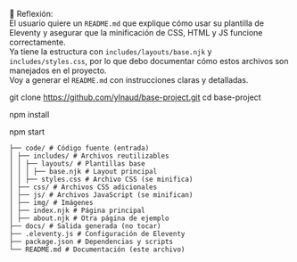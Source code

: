 🧠 Reflexión:  
El usuario quiere un `README.md` que explique cómo usar su plantilla de Eleventy y asegurar que la minificación de CSS, HTML y JS funcione correctamente.  
Ya tiene la estructura con `includes/layouts/base.njk` y `includes/styles.css`, por lo que debo documentar cómo estos archivos son manejados en el proyecto.  
Voy a generar el `README.md` con instrucciones claras y detalladas.

git clone https://github.com/ylnaud/base-project.git cd base-project

npm install

npm start


``` base-project/
├── code/ # Código fuente (entrada)
│ ├── includes/ # Archivos reutilizables
│ │ ├── layouts/ # Plantillas base
│ │ │ ├── base.njk # Layout principal
│ │ ├── styles.css # Archivo CSS (se minifica)
│ ├── css/ # Archivos CSS adicionales
│ ├── js/ # Archivos JavaScript (se minifican)
│ ├── img/ # Imágenes
│ ├── index.njk # Página principal
│ ├── about.njk # Otra página de ejemplo
├── docs/ # Salida generada (no tocar)
├── .eleventy.js # Configuración de Eleventy
├── package.json # Dependencias y scripts
└── README.md # Documentación (este archivo)

```
